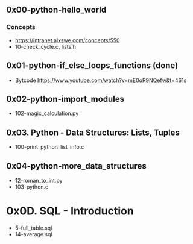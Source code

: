 ## 0x00-python-hello_world
### Concepts 
- https://intranet.alxswe.com/concepts/550
- 10-check_cycle.c, lists.h
## 0x01-python-if_else_loops_functions (done)
- Bytcode https://www.youtube.com/watch?v=mE0oR9NQefw&t=461s
## 0x02-python-import_modules
- 102-magic_calculation.py
## 0x03. Python - Data Structures: Lists, Tuples
- 100-print_python_list_info.c
## 0x04-python-more_data_structures
- 12-roman_to_int.py
- 103-python.c


# 0x0D. SQL - Introduction
- 5-full_table.sql
- 14-average.sql
